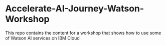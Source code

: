 # Accelerate-AI-Journey-Watson-Workshop
This repo contains the content for a workshop that shows how to use some of Watson AI services on IBM Cloud

